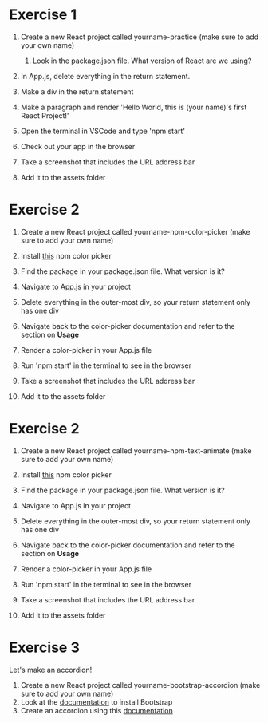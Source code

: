 # Exercise 1
1. Create a new React project called yourname-practice (make sure to add your own name)
   1. Look in the package.json file. What version of React are we using?



2. In App.js, delete everything in the return statement.
3. Make a div in the return statement
4. Make a paragraph and render 'Hello World, this is (your name)'s first React Project!'
5. Open the terminal in VSCode and type 'npm start'
6. Check out your app in the browser
7. Take a screenshot that includes the URL address bar
8. Add it to the assets folder

# Exercise 2
1. Create a new React project called yourname-npm-color-picker (make sure to add your own name)
2. Install [this](https://www.npmjs.com/package/@thednp/react-color-picker) npm color picker
3. Find the package in your package.json file. What version is it?


4. Navigate to App.js in your project
5. Delete everything in the outer-most div, so your return statement only has one div
6. Navigate back to the color-picker documentation and refer to the section on **Usage**
7. Render a color-picker in your App.js file
8. Run 'npm start' in the terminal to see in the browser
9. Take a screenshot that includes the URL address bar
10. Add it to the assets folder

# Exercise 2
1. Create a new React project called yourname-npm-text-animate (make sure to add your own name)
2. Install [this](https://www.npmjs.com/package/@thednp/react-color-picker) npm color picker
3. Find the package in your package.json file. What version is it?


4. Navigate to App.js in your project
5. Delete everything in the outer-most div, so your return statement only has one div
6. Navigate back to the color-picker documentation and refer to the section on **Usage**
7. Render a color-picker in your App.js file
8. Run 'npm start' in the terminal to see in the browser
9. Take a screenshot that includes the URL address bar
10. Add it to the assets folder

# Exercise 3
Let's make an accordion!
1. Create a new React project called yourname-bootstrap-accordion (make sure to add your own name)
2. Look at the [documentation](https://www.npmjs.com/package/react-bootstrap) to install Bootstrap
3. Create an accordion using this [documentation](https://react-bootstrap.github.io/docs/components/accordion) 